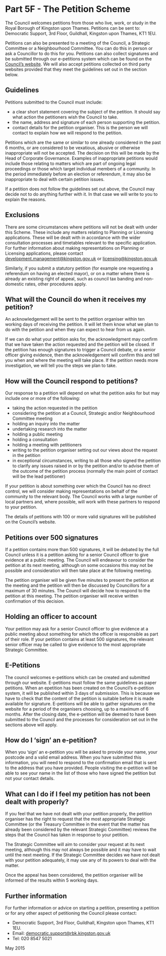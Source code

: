 # Part 5F - The Petition Scheme

The Council welcomes petitions from those who live, work, or study in the Royal Borough
of Kingston upon Thames. Petitions can be sent to: Democratic Support, 3rd Floor,
Guildhall, Kingston upon Thames, KT1 1EU.

Petitions can also be presented to a meeting of the Council, a Strategic Committee or a
Neighbourhood Committee. You can do this in person or ask a Councillor to do this for
you. Petitions can also collect signatures and be submitted through our e-petitions system
which can be found on the [Council’s website](https://www.kingston.gov.uk). We will also accept
petitions collected on third party websites provided that they meet the guidelines set out in
the section below.

## Guidelines

Petitions submitted to the Council must include:

- a clear short statement covering the subject of the petition. It should say what action
the petitioners wish the Council to take.
- the name, address and signature of each person supporting the petition.
- contact details for the petition organiser. This is the person we will contact to
explain how we will respond to the petition.

Petitions which are the same or similar to one already considered in the past 6 months, or
are considered to be vexatious, abusive or otherwise inappropriate will not be accepted.
The decision on this will be made by the Head of Corporate Governance. Examples of
inappropriate petitions would include those relating to matters which are part of ongoing
legal proceedings or those which target individual members of a community. In the period
immediately before an election or referendum, it may also be inappropriate to deal with
certain petition issues.

If a petition does not follow the guidelines set out above, the Council may decide not to do
anything further with it. In that case we will write to you to explain the reasons.

## Exclusions

There are some circumstances where petitions will not be dealt with under this Scheme.
These include any matters relating to Planning or Licensing applications. These will be
dealt with in accordance with the wider consultation processes and timetables relevant to
the specific application. For further information about making representations on Planning
or Licensing applications, please contact <development.management@kingston.gov.uk> or
<licensing@kingston.gov.uk>

Similarly, if you submit a statutory petition (for example one requesting a referendum on
having an elected mayor), or on a matter where there is already an existing right of appeal,
such as council tax banding and non-domestic rates, other procedures apply.

## What will the Council do when it receives my petition?

An acknowledgement will be sent to the petition organiser within ten working days of
receiving the petition. It will let them know what we plan to do with the petition and when
they can expect to hear from us again.

If we can do what your petition asks for, the acknowledgment may confirm that we have
taken the action requested and the petition will be closed. If the petition has enough
signatures to trigger a Council debate, or a senior officer giving evidence, then the
acknowledgement will confirm this and tell you when and where the meeting will take
place. If the petition needs more investigation, we will tell you the steps we plan to take.

## How will the Council respond to petitions?

Our response to a petition will depend on what the petition asks for but may include one or
more of the following:

- taking the action requested in the petition
- considering the petition at a Council, Strategic and/or Neighbourhood Committee
meeting
- holding an inquiry into the matter
- undertaking research into the matter
- holding a public meeting
- holding a consultation
- holding a meeting with petitioners
- writing to the petition organiser setting out our views about the request in the
petition
- in exceptional circumstances, writing to all those who signed the petition to clarify
any issues raised in or by the petition and/or to advise them of the outcome of the
petition process (normally the main point of contact will be the lead petitioner)

If your petition is about something over which the Council has no direct control, we will
consider making representations on behalf of the community to the relevant body. The
Council works with a large number of local partners and, where possible, will work with
these partners to respond to your petition.

The details of petitions with 100 or more valid signatures will be published on the Council’s
website.

## Petitions over 500 signatures

If a petition contains more than 500 signatures, it will be debated by the full Council unless
it is a petition asking for a senior Council officer to give evidence at a public meeting. The
Council will endeavour to consider the petition at its next meeting, although on some
occasions this may not be possible and consideration will then take place at the following
meeting.

The petition organiser will be given five minutes to present the petition at the meeting and
the petition will then be discussed by Councillors for a maximum of 30 minutes. The
Council will decide how to respond to the petition at this meeting. The petition organiser
will receive written confirmation of this decision.

## Holding an officer to account

Your petition may ask for a senior Council officer to give evidence at a public meeting
about something for which the officer is responsible as part of their role. If your petition
contains at least 500 signatures, the relevant senior officer may be called to give evidence
to the most appropriate Strategic Committee.

## E-Petitions

The council welcomes e-petitions which can be created and submitted through our
website. E-petitions must follow the same guidelines as paper petitions. When an epetition
has been created on the Council’s e-petition system, it will be published within 3
days of submission. This is because we have to check that the content of the petition is
suitable before it is made available for signature. E-petitions will be able to gather
signatures on the website for a period of the organisers choosing, up to a maximum of 6
months. After the closing date, the e-petition will be deemed to have been submitted to
the Council and the processes for consideration set out in the sections above will apply.

## How do I ‘sign’ an e-petition?

When you ‘sign’ an e-petition you will be asked to provide your name, your postcode and a
valid email address. When you have submitted this information, you will need to respond
to the confirmation email that is sent to the address that you have provided. People
visiting the e-petition will be able to see your name in the list of those who have signed the
petition but not your contact details.

## What can I do if I feel my petition has not been dealt with properly?

If you feel that we have not dealt with your petition properly, the petition organiser has the
right to request that the most appropriate Strategic Committee (or the Treasury Committee
in the event that the matter has already been considered by the relevant Strategic
Committee) reviews the steps that the Council has taken in response to your petition.

The Strategic Committee will aim to consider your request at its next meeting, although
this may not always be possible and it may have to wait until the next meeting. If the
Strategic Committee decides we have not dealt with your petition adequately, it may use
any of its powers to deal with the matter.

Once the appeal has been considered, the petition organiser will be informed of the results
within 5 working days.

## Further information

For further information or advice on starting a petition, presenting a petition or for any other
aspect of petitioning the Council please contact:

- Democratic Support, 3rd Floor, Guildhall, Kingston upon Thames, KT1 1EU.
- Email: <democratic.support@rbk.kingston.gov.uk>
- Tel: 020 8547 5021

May 2015
